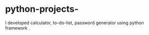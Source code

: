 # python-projects-
I developed calculator,  to-do-list, password generator  using python framework .

